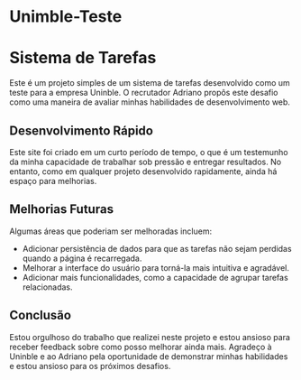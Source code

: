 # Unimble-Teste
# Sistema de Tarefas

Este é um projeto simples de um sistema de tarefas desenvolvido como um teste para a empresa Uninble. O recrutador Adriano propôs este desafio como uma maneira de avaliar minhas habilidades de desenvolvimento web.

## Desenvolvimento Rápido

Este site foi criado em um curto período de tempo, o que é um testemunho da minha capacidade de trabalhar sob pressão e entregar resultados. No entanto, como em qualquer projeto desenvolvido rapidamente, ainda há espaço para melhorias.

## Melhorias Futuras

Algumas áreas que poderiam ser melhoradas incluem:

- Adicionar persistência de dados para que as tarefas não sejam perdidas quando a página é recarregada.
- Melhorar a interface do usuário para torná-la mais intuitiva e agradável.
- Adicionar mais funcionalidades, como a capacidade de agrupar tarefas relacionadas.

## Conclusão

Estou orgulhoso do trabalho que realizei neste projeto e estou ansioso para receber feedback sobre como posso melhorar ainda mais. Agradeço à Uninble e ao Adriano pela oportunidade de demonstrar minhas habilidades e estou ansioso para os próximos desafios.
